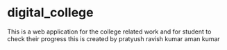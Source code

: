 # digital_college
This is a web application for the college related work and for student to check their progress
this is created by pratyush
ravish kumar
aman kumar
